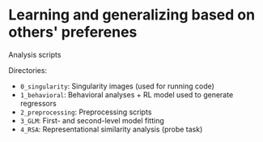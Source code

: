# Learning and generalizing based on others' preferenes
Analysis scripts

Directories:

* `0_singularity`: Singularity images (used for running code)
* `1_behavioral`: Behavioral analyses + RL model used to generate regressors
* `2_preprocessing`: Preprocessing scripts
* `3_GLM`: First- and second-level model fitting
* `4_RSA`: Representational similarity analysis (probe task)
